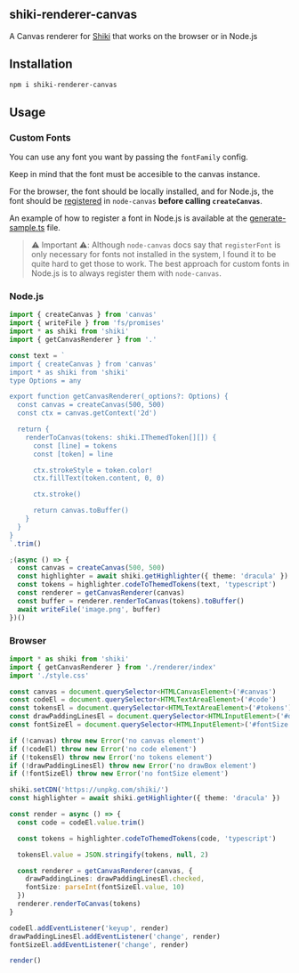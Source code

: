 shiki-renderer-canvas
---

A Canvas renderer for [Shiki](https://github.com/shikijs/shiki) that works on the browser or in Node.js


## Installation

```sh
npm i shiki-renderer-canvas
```

## Usage

### Custom Fonts

You can use any font you want by passing the `fontFamily` config.

Keep in mind that the font must be accesible to the canvas instance.

For the browser, the font should be locally installed, and for Node.js, the font should be 
[registered](https://github.com/Automattic/node-canvas/#registerfont) in `node-canvas` **before calling `createCanvas`**.

An example of how to register a font in Node.js is available at the [generate-sample.ts](./generate-sample.ts) file.

> ⚠️ Important ⚠️: Although `node-canvas` docs say that `registerFont` is only necessary for fonts not installed in
> the system, I found it to be quite hard to get those to work. The best approach for custom fonts in Node.js is to
> always register them with `node-canvas`.

### Node.js

```typescript
import { createCanvas } from 'canvas'
import { writeFile } from 'fs/promises'
import * as shiki from 'shiki'
import { getCanvasRenderer } from '.'

const text = `
import { createCanvas } from 'canvas'
import * as shiki from 'shiki'
type Options = any

export function getCanvasRenderer(_options?: Options) {
  const canvas = createCanvas(500, 500)
  const ctx = canvas.getContext('2d')

  return {
    renderToCanvas(tokens: shiki.IThemedToken[][]) {
      const [line] = tokens
      const [token] = line

      ctx.strokeStyle = token.color!
      ctx.fillText(token.content, 0, 0)

      ctx.stroke()

      return canvas.toBuffer()
    }
  }
}
`.trim()

;(async () => {
  const canvas = createCanvas(500, 500)
  const highlighter = await shiki.getHighlighter({ theme: 'dracula' })
  const tokens = highlighter.codeToThemedTokens(text, 'typescript')
  const renderer = getCanvasRenderer(canvas)
  const buffer = renderer.renderToCanvas(tokens).toBuffer()
  await writeFile('image.png', buffer)
})()
```


### Browser

```typescript
import * as shiki from 'shiki'
import { getCanvasRenderer } from './renderer/index'
import './style.css'

const canvas = document.querySelector<HTMLCanvasElement>('#canvas')
const codeEl = document.querySelector<HTMLTextAreaElement>('#code')
const tokensEl = document.querySelector<HTMLTextAreaElement>('#tokens')
const drawPaddingLinesEl = document.querySelector<HTMLInputElement>('#drawBox')
const fontSizeEl = document.querySelector<HTMLInputElement>('#fontSize')

if (!canvas) throw new Error('no canvas element')
if (!codeEl) throw new Error('no code element')
if (!tokensEl) throw new Error('no tokens element')
if (!drawPaddingLinesEl) throw new Error('no drawBox element')
if (!fontSizeEl) throw new Error('no fontSize element')

shiki.setCDN('https://unpkg.com/shiki/')
const highlighter = await shiki.getHighlighter({ theme: 'dracula' })

const render = async () => {
  const code = codeEl.value.trim()

  const tokens = highlighter.codeToThemedTokens(code, 'typescript')

  tokensEl.value = JSON.stringify(tokens, null, 2)

  const renderer = getCanvasRenderer(canvas, {
    drawPaddingLines: drawPaddingLinesEl.checked,
    fontSize: parseInt(fontSizeEl.value, 10)
  })
  renderer.renderToCanvas(tokens)
}

codeEl.addEventListener('keyup', render)
drawPaddingLinesEl.addEventListener('change', render)
fontSizeEl.addEventListener('change', render)

render()
```
